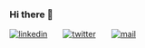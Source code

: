 ### Hi there 👋

[![linkedin](https://github.com/abhishekpatelmc/store/blob/master/asset/li-in.png)](https://www.linkedin.com/in/abhishekpatelmc/)&nbsp;&nbsp;&nbsp;&nbsp;&nbsp;&nbsp;&nbsp;[![twitter](https://github.com/abhishekpatelmc/store/blob/master/asset/twitter-logo.png)](https://twitter.com/mcabhishekpatel)&nbsp;&nbsp;&nbsp;&nbsp;&nbsp;&nbsp;&nbsp;[![mail](https://github.com/abhishekpatelmc/store/blob/master/asset/gmail-logo.com.svg)](mailto:mcabhishekpatel2017@gmail.com)


<!Here are some ideas to get you started:

- 🔭 I’m currently working on Machine Learning 
- 🌱 I’m currently learning ML
- 👯 I’m looking to collaborate on ...
- 🤔 I’m looking for help with ...
- 💬 Ask me about ...
- 📫 How to reach me: ...
- 😄 Pronouns: ...
- ⚡ Fun fact: ...
>
